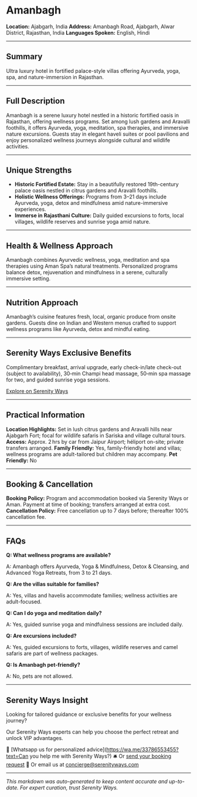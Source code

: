 # Amanbagh

**Location:** Ajabgarh, India
**Address:** Amanbagh Road, Ajabgarh, Alwar District, Rajasthan, India
**Languages Spoken:** English, Hindi

---

## Summary

Ultra luxury hotel in fortified palace-style villas offering Ayurveda, yoga, spa, and nature-immersion in Rajasthan.

---

## Full Description

Amanbagh is a serene luxury hotel nestled in a historic fortified oasis in Rajasthan, offering wellness programs. Set among lush gardens and Aravalli foothills, it offers Ayurveda, yoga, meditation, spa therapies, and immersive nature excursions. Guests stay in elegant haveli suites or pool pavilions and enjoy personalized wellness journeys alongside cultural and wildlife activities.

---

## Unique Strengths

- **Historic Fortified Estate:** Stay in a beautifully restored 19th-century palace oasis nestled in citrus gardens and Aravalli foothills.
- **Holistic Wellness Offerings:** Programs from 3–21 days include Ayurveda, yoga, detox and mindfulness amid nature-immersive experiences.
- **Immerse in Rajasthani Culture:** Daily guided excursions to forts, local villages, wildlife reserves and sunrise yoga amid nature.

---

## Health & Wellness Approach

Amanbagh combines Ayurvedic wellness, yoga, meditation and spa therapies using Aman Spa’s natural treatments. Personalized programs balance detox, rejuvenation and mindfulness in a serene, culturally immersive setting.

---

## Nutrition Approach

Amanbagh’s cuisine features fresh, local, organic produce from onsite gardens. Guests dine on Indian and Western menus crafted to support wellness programs like Ayurveda, detox and mindful eating.

---

## Serenity Ways Exclusive Benefits

Complimentary breakfast, arrival upgrade, early check-in/late check-out (subject to availability), 30‑min Champi head massage, 50‑min spa massage for two, and guided sunrise yoga sessions.

[Explore on Serenity Ways](https://serenityways.com/collections/amanbagh)

---

## Practical Information

**Location Highlights:** Set in lush citrus gardens and Aravalli hills near Ajabgarh Fort; focal for wildlife safaris in Sariska and village cultural tours.
**Access:** Approx. 2 hrs by car from Jaipur Airport; héliport on-site; private transfers arranged.
**Family Friendly:** Yes, family-friendly hotel and villas; wellness programs are adult-tailored but children may accompany.
**Pet Friendly:** No

---

## Booking & Cancellation

**Booking Policy:** Program and accommodation booked via Serenity Ways or Aman. Payment at time of booking; transfers arranged at extra cost.
**Cancellation Policy:** Free cancellation up to 7 days before; thereafter 100% cancellation fee.

---

## FAQs

**Q: What wellness programs are available?**

A: Amanbagh offers Ayurveda, Yoga & Mindfulness, Detox & Cleansing, and Advanced Yoga Retreats, from 3 to 21 days.

**Q: Are the villas suitable for families?**

A: Yes, villas and havelis accommodate families; wellness activities are adult-focused.

**Q: Can I do yoga and meditation daily?**

A: Yes, guided sunrise yoga and mindfulness sessions are included daily.

**Q: Are excursions included?**

A: Yes, guided excursions to forts, villages, wildlife reserves and camel safaris are part of wellness packages.

**Q: Is Amanbagh pet-friendly?**

A: No, pets are not allowed.


---

## Serenity Ways Insight

Looking for tailored guidance or exclusive benefits for your wellness journey?

Our Serenity Ways experts can help you choose the perfect retreat and unlock VIP advantages.

💬 [Whatsapp us for personalized advice](https://wa.me/33786553455?text=Can you help me with Serenity Ways?)
🛎️ Or [send your booking request](https://serenityways.com/pages/contact)
📧 Or email us at [concierge@serenityways.com](mailto:concierge@serenityways.com)

---

*This markdown was auto-generated to keep content accurate and up-to-date. For expert curation, trust Serenity Ways.*
